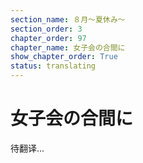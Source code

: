 ```yaml
---
section_name: ８月～夏休み～
section_order: 3
chapter_order: 97
chapter_name: 女子会の合間に
show_chapter_order: True
status: translating
---
```


# 女子会の合間に
待翻译...
